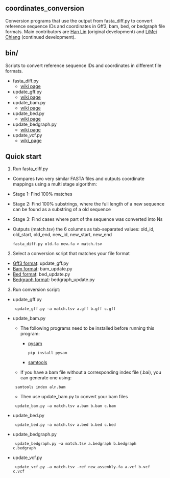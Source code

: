 ## coordinates_conversion
Conversion programs that use the output from fasta_diff.py to convert reference sequence IDs and coordinates in Gff3, bam, bed, or bedgraph file formats. Main contributors are [Han Lin](https://github.com/hotdogee) (original development) and [LiMei Chiang](https://github.com/dytk2134) (continued development).

## bin/
Scripts to convert reference sequence IDs and coordinates in different file formats.
* fasta_diff.py
    - [wiki page](https://github.com/NAL-i5K/coordinates_conversion/wiki/fasta_diff.py)
* update_gff.py
    - [wiki page](https://github.com/NAL-i5K/coordinates_conversion/wiki/update-gff)
* update_bam.py
    - [wiki page](https://github.com/NAL-i5K/coordinates_conversion/wiki/update-bam)
* update_bed.py
    - [wiki page](https://github.com/NAL-i5K/coordinates_conversion/wiki/update-bed)
* update_bedgraph.py
     - [wiki page](https://github.com/NAL-i5K/coordinates_conversion/wiki/update-bedgraph)
* update_vcf.py
     - [wiki_page](https://github.com/NAL-i5K/coordinates_conversion/wiki/update-vcf)

## Quick start
1. Run fasta_diff.py    
  * Compares two very similar FASTA files and outputs coordinate mappings using a multi stage algorithm:  
  * Stage 1: Find 100% matches  
  * Stage 2: Find 100% substrings, where the full length of a new sequence can be found as a substring of a old sequence  
  * Stage 3: Find cases where part of the sequence was converted into Ns  
  * Outputs (match.tsv) the 6 columns as tab-separated values: old_id, old_start, old_end, new_id, new_start, new_end

    <code>fasta_diff.py old.fa new.fa > match.tsv</code>

2. Select a conversion script that matches your file format  
  * [Gff3 format](https://github.com/The-Sequence-Ontology/Specifications/blob/master/gff3.md): update_gff.py
  * [Bam format](http://samtools.github.io/hts-specs/SAMv1.pdf): bam_update.py
  * [Bed format](https://genome.ucsc.edu/FAQ/FAQformat#format1): bed_update.py
  * [Bedgraph format](https://genome.ucsc.edu/goldenpath/help/bedgraph.html): bedgraph_update.py
    
3. Run conversion script:
  * update_gff.py  

    <code> update_gff.py –a match.tsv a.gff b.gff c.gff </code>  

  * update_bam.py  
    * The following programs need to be installed before running this program:
      * [pysam](http://pysam.readthedocs.io/en/latest/index.html)

        <code>pip install pysam</code>

      * [samtools](http://samtools.sourceforge.net/)
    * If you have a bam file without a corresponding index file (.bai), you can generate one using:  

    <code> samtools index aln.bam </code>  
    * Then use update_bam.py to convert your bam files

    <code> update_bam.py –a match.tsv a.bam b.bam c.bam </code>  

  * update_bed.py  

    <code> update_bed.py –a match.tsv a.bed b.bed c.bed </code>  

  * update_bedgraph.py  

    <code> update_bedgraph.py –a match.tsv a.bedgraph b.bedgraph c.bedgraph </code>  
    
  * update_vcf.py  

    <code> update_vcf.py –a match.tsv -ref new_assembly.fa a.vcf b.vcf c.vcf </code> 
